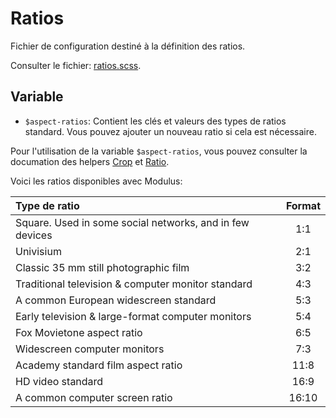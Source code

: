 # Ratios

Fichier de configuration destiné à la définition des ratios.

Consulter le fichier: [ratios.scss](https://git.cross-systems.ch/wide-front/modulus-starterkit/blob/develop/src/assets/scss/settings/ratios.scss).


## Variable

- `$aspect-ratios`: Contient les clés et valeurs des types de ratios standard. Vous pouvez ajouter un nouveau ratio si cela est nécessaire.

Pour l'utilisation de la variable `$aspect-ratios`, vous pouvez consulter la documation des helpers [Crop](/css/helpers/crop.md) et [Ratio](/css/helpers/ratio.md).


Voici les ratios disponibles avec Modulus:

| Type de ratio                                            | Format         |
| :------------------------------------------------------- | :------------: |
| Square. Used in some social networks, and in few devices | 1:1            |
| Univisium                                                | 2:1            |
| Classic 35 mm still photographic film                    | 3:2            |
| Traditional television & computer monitor standard       | 4:3            |
| A common European widescreen standard                    | 5:3            |
| Early television & large-format computer monitors        | 5:4            |
| Fox Movietone aspect ratio                               | 6:5            |
| Widescreen computer monitors                             | 7:3            |
| Academy standard film aspect ratio                       | 11:8           |
| HD video standard                                        | 16:9           |
| A common computer screen ratio                           | 16:10          |
